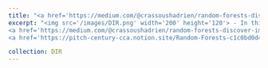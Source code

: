 ```yaml
---
title: "<a href='https://medium.com/@crassoushadrien/random-forests-discover-implement-repeat-76374ae6d839'> <span style='color:black'> Random Forests 🌳  </span></a>"
excerpt: "<img src='/images/DIR.png' width='200' height='120'> - In this post, I showcase one of my favorite ML models, explain the gist of the algorithm, share my implementation and compare its performances with benchmark references. <br> 
<a href='https://medium.com/@crassoushadrien/random-forests-discover-implement-repeat-76374ae6d839'> <span style='color:black'> Read in Medium  </span></a><br>
<a href='https://pitch-century-cca.notion.site/Random-Forests-c1c0bd0d45b54b698f74f987eb73ac65?pvs=4' >Read in Notion </a> "

collection: DIR
---
```


